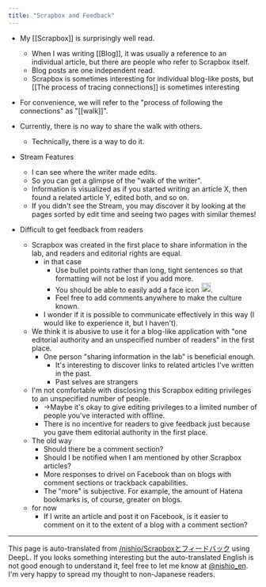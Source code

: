 ```yaml
---
title: "Scrapbox and Feedback"
---
```


- My [[Scrapbox]] is surprisingly well read.
    - When I was writing [[Blog]], it was usually a reference to an individual article, but there are people who refer to Scrapbox itself.
    - Blog posts are one independent read.
    - Scrapbox is sometimes interesting for individual blog-like posts, but [[The process of tracing connections]] is sometimes interesting
- For convenience, we will refer to the "process of following the connections" as "[[walk]]".
- Currently, there is no way to share the walk with others.
    - Technically, there is a way to do it.

- Stream Features
    - I can see where the writer made edits.
    - So you can get a glimpse of the "walk of the writer".
    - Information is visualized as if you started writing an article X, then found a related article Y, edited both, and so on.
    - If you didn't see the Stream, you may discover it by looking at the pages sorted by edit time and seeing two pages with similar themes!

- Difficult to get feedback from readers
    - Scrapbox was created in the first place to share information in the lab, and readers and editorial rights are equal.
        - in that case
            - Use bullet points rather than long, tight sentences so that formatting will not be lost if you add more.
            - You should be able to easily add a face icon <img src='https://scrapbox.io/api/pages/nishio-en/nishio/icon' alt='nishio.icon' height="19.5"/>.
            - Feel free to add comments anywhere to make the culture known.
        - I wonder if it is possible to communicate effectively in this way (I would like to experience it, but I haven't).
    - We think it is abusive to use it for a blog-like application with "one editorial authority and an unspecified number of readers" in the first place.
        - One person "sharing information in the lab" is beneficial enough.
            - It's interesting to discover links to related articles I've written in the past.
            - Past selves are strangers
    - I'm not comfortable with disclosing this Scrapbox editing privileges to an unspecified number of people.
        - →Maybe it's okay to give editing privileges to a limited number of people you've interacted with offline.
        - There is no incentive for readers to give feedback just because you gave them editorial authority in the first place.
    - The old way
        - Should there be a comment section?
        - Should I be notified when I am mentioned by other Scrapbox articles?
        - More responses to drivel on Facebook than on blogs with comment sections or trackback capabilities.
        - The "more" is subjective. For example, the amount of Hatena bookmarks is, of course, greater on blogs.
    - for now
        - If I write an article and post it on Facebook, is it easier to comment on it to the extent of a blog with a comment section?

---
This page is auto-translated from [/nishio/Scrapboxとフィードバック](https://scrapbox.io/nishio/Scrapboxとフィードバック) using DeepL. If you looks something interesting but the auto-translated English is not good enough to understand it, feel free to let me know at [@nishio_en](https://twitter.com/nishio_en). I'm very happy to spread my thought to non-Japanese readers.